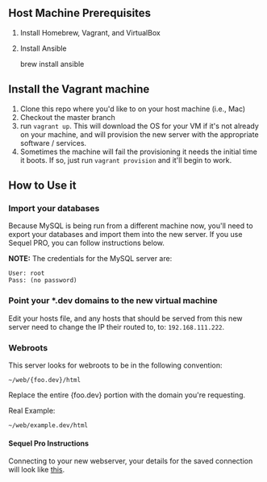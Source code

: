 ## Host Machine Prerequisites

1) Install Homebrew, Vagrant, and VirtualBox
2) Install Ansible

	brew install ansible

## Install the Vagrant machine

1) Clone this repo where you'd like to on your host machine (i.e., Mac)
2) Checkout the master branch
3) run `vagrant up`.  This will download the OS for your VM if it's not already on your machine, and will provision the new server with the appropriate software / services.
4) Sometimes the machine will fail the provisioning it needs the initial time it boots.  If so, just run `vagrant provision` and it'll begin to work.

## How to Use it

### Import your databases

Because MySQL is being run from a different machine now, you'll need to export your databases and import them into the new server.  If you use Sequel PRO, you can follow instructions below.

**NOTE:** The credentials for the MySQL server are:

	User: root
	Pass: (no password)

### Point your *.dev domains to the new virtual machine

Edit your hosts file, and any hosts that should be served from this new server need to change the IP their routed to, to: `192.168.111.222`.

### Webroots

This server looks for webroots to be in the following convention:

	~/web/{foo.dev}/html

Replace the entire {foo.dev} portion with the domain you're requesting.

Real Example:

	~/web/example.dev/html

#### Sequel Pro Instructions

Connecting to your new webserver, your details for the saved connection will look like [this](https://cloudup.com/cSZ7LaS37Tx).
